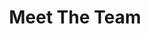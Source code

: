 ---
title: Meet The Team
layout: team
permalink: /team/
cssfield: team.css
published: true
isPublic_b: true

title_txt: "Meet The Team"
subtitle_txt: "Dr. Philip Awadalla, Principal Investigator"
main_txt: "Dr. Philip Awadalla, PhD, is Director of Computational Biology and Senior Investigator at the Ontario Institute for Cancer Research, Professor of Population and Medical Genomics at the University of Toronto and is a Director and Principal Investigator of the Ontario Health Study/Canadian Partnership for Tomorrow Project. He is also the Director of the Genome Canada Canadian Data Integration Centre. Dr. Awadalla was trained at the University of Edinburgh and his team focuses on the development of next-generation genomics approaches, model-based tools and population-based approaches to study mutation rates, genome biology and cancer. His team’s research also focuses on systems and population genomics approaches to capture signals in population-based samples or families as well as tools to capture rare or de novo variants and pathways, potentially critical to disease phenotypes. Dr. Awadalla’s main research interests include identifying genomic determinants of blood disorders and cancers, understanding mutation and recombination biology and genomic epidemiology of age-related disorders in population cohorts."
image_txt: "/assets/site/images/awadalla.png"

readBio_txt: Read Bio

join:
    title_txt: Join the Team
    image_txt: /assets/site/images/icon-people.svg
    detail_txt: If you think you would be a great fit with our team please explore our opportunities
    button_txt: "Join The Team"
    link_txt: "/join/"

alumni:
    title_txt: Alumni
    types_list:
      - type_txt: Postdocs
      - type_txt: PhD. Students
      - type_txt: MSc. / DESS Students
      - type_txt: Staff
---